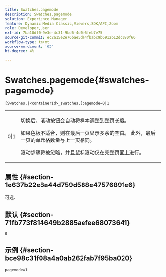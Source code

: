 ```yaml
---
title: Swatches.pagemode
description: Swatches.pagemode
solution: Experience Manager
feature: Dynamic Media Classic,Viewers,SDK/API,Zoom
role: Developer,User
exl-id: 7ba10df0-9e3e-4c31-9bd6-4d0e6feb7e75
source-git-commit: ec2a15e2e76bae5da4fbabc9b6912b12dc080f66
workflow-type: tm+mt
source-wordcount: '65'
ht-degree: 4%

---
```


# Swatches.pagemode{#swatches-pagemode}

`[Swatches.|<containerId>_swatches.]pagemode=0|1`

<table id="table_52306D2150BC4EE2BD4CE4C718E96CC0"> 
 <tbody> 
  <tr> 
   <td colname="col1"> <p> <span class="codeph"> 0|1 </span> </p> </td> 
   <td colname="col2"> <p> 切换后，滚动按钮会自动将样本调整到整页长度。 </p> <p>如果色板不适合，则在最后一页显示多余的空白。 此外，最后一页的单元格数量与上一页相同。 </p> <p>滚动步骤将被忽略，并且鼠标滚动仅在完整页面上进行。 </p> </td> 
  </tr> 
 </tbody> 
</table>

## 属性 {#section-1e637b22e8a44d759d588e47576891e6}

可选.

## 默认 {#section-71fb773f814649b2885aefee68073641}

`0`

## 示例 {#section-bce98c31f08a4a0ab262fab7f95ba020}

`pagemode=1`
